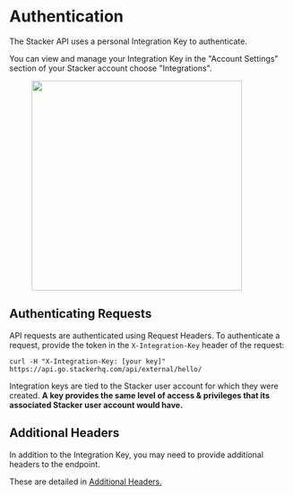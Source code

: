 # Authentication

The Stacker API uses a personal Integration Key to authenticate.&#x20;

You can view and manage your Integration Key in the "Account Settings" section of your Stacker account choose "Integrations".&#x20;

<div align="left"><figure><img src="https://3670244749-files.gitbook.io/~/files/v0/b/gitbook-x-prod.appspot.com/o/spaces%2F6QaGf7ZvNU2Re8mlQTaJ%2Fuploads%2FeMLVvhx0MJem6NxOEjmH%2FCleanShot%202025-03-20%20at%2010.15.55%402x.png?alt=media&#x26;token=c5171a68-c345-4f6b-9b7d-9edb18b71353" alt="" width="375"><figcaption></figcaption></figure></div>

## Authenticating Requests

API requests are authenticated using Request Headers. To authenticate a request, provide the token in the `X-Integration-Key` header of the request:

```
curl -H "X-Integration-Key: [your key]" https://api.go.stackerhq.com/api/external/hello/
```

Integration keys are tied to the Stacker user account for which they were created. **A key provides the same level of access & privileges that its associated Stacker user account would have.**

## Additional Headers

In addition to the Integration Key, you may need to provide additional headers to the endpoint.

These are detailed in [Additional Headers.](https://docs.stackerhq.com/stacker/ai-and-automations/open-api-overview/additional-headers)
